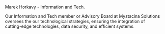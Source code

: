 Marek Horkavy - Information and Tech.

Our Information and Tech member or Advisory Board at Mystacina Solutions oversees the our technological strategies, ensuring the integration of cutting-edge technologies, data security, and efficient systems. 
